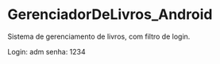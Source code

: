 # GerenciadorDeLivros_Android
Sistema de gerenciamento de livros, com filtro de login.

Login: adm
senha: 1234
